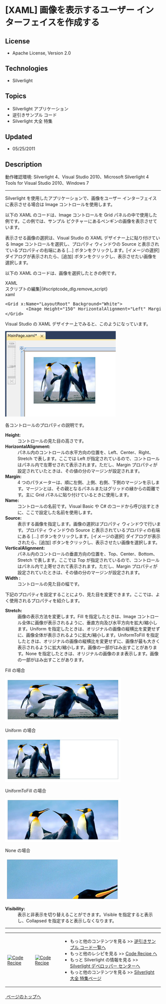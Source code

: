 # [XAML] 画像を表示するユーザー インターフェイスを作成する
## License
- Apache License, Version 2.0
## Technologies
- Silverlight
## Topics
- Silverlight アプリケーション
- 逆引きサンプル コード
- Silverlight 大全 特集
## Updated
- 05/25/2011
## Description

<p>動作確認環境: Silverlight 4、Visual Studio 2010、Microsoft Silverlight 4 Tools for Visual Studio 2010、Windows 7</p>
<hr>
<p>Silverlight を使用したアプリケーションで、画像をユーザー インターフェイスに表示させる場合は Image コントロールを使用します。</p>
<p>以下の XAML のコードは、Image コントロールを Grid パネルの中で使用した例です。この例では、サンプル ピクチャーにあるペンギンの画像を表示させています。</p>
<p>表示させる画像の選択は、Visual Studio の XAML デザイナー上に貼り付けている Image コントロールを選択し、プロパティ ウィンドウの Source と表示されているプロパティの右端にある [...] ボタンをクリックします。[イメージの選択] ダイアログが表示されたら、[追加] ボタンをクリックし、表示させたい画像を選択します。</p>
<p>以下の XAML のコードは、画像を選択したときの例です。</p>
<div class="scriptcode">
<div class="pluginEditHolder" pluginCommand="mceScriptCode">
<div class="title"><span>XAML</span></div>
<div class="pluginLinkHolder"><span class="pluginEditHolderLink">スクリプトの編集</span>|<span class="pluginRemoveHolderLink">{#scriptcode_dlg.remove_script}</span></div>
<span class="hidden">xaml</span>

<div class="preview">
<pre id="codePreview" class="xaml"><span class="xaml__tag_start">&lt;Grid</span>&nbsp;x:<span class="xaml__attr_name">Name</span>=<span class="xaml__attr_value">&quot;LayoutRoot&quot;</span>&nbsp;<span class="xaml__attr_name">Background</span>=<span class="xaml__attr_value">&quot;White&quot;</span><span class="xaml__tag_start">&gt;&nbsp;
</span>&nbsp;&nbsp;&nbsp;&nbsp;&nbsp;&nbsp;&nbsp;&nbsp;<span class="xaml__tag_start">&lt;Image</span>&nbsp;<span class="xaml__attr_name">Height</span>=<span class="xaml__attr_value">&quot;150&quot;</span>&nbsp;<span class="xaml__attr_name">HorizontalAlignment</span>=<span class="xaml__attr_value">&quot;Left&quot;</span>&nbsp;<span class="xaml__attr_name">Margin</span>=<span class="xaml__attr_value">&quot;30,20,0,0&quot;</span>&nbsp;<span class="xaml__attr_name">Name</span>=<span class="xaml__attr_value">&quot;image1&quot;</span>&nbsp;<span class="xaml__attr_name">Stretch</span>=<span class="xaml__attr_value">&quot;Fill&quot;</span>&nbsp;<span class="xaml__attr_name">VerticalAlignment</span>=<span class="xaml__attr_value">&quot;Top&quot;</span>&nbsp;<span class="xaml__attr_name">Width</span>=<span class="xaml__attr_value">&quot;200&quot;</span>&nbsp;<span class="xaml__attr_name">Source</span>=<span class="xaml__attr_value">&quot;/SLbook_Image;component/Images/Penguins.jpg&quot;</span>&nbsp;<span class="xaml__tag_start">/&gt;</span>&nbsp;
<span class="xaml__tag_end">&lt;/Grid&gt;</span></pre>
</div>
</div>
</div>
<p>Visual Studio の XAML デザイナー上でみると、このようになっています。</p>
<p><img src="22418-image001.jpg" alt="図 1" width="358" height="276"></p>
<p>各コントロールのプロパティの説明です。</p>
<dl><dt><strong>Height:</strong> </dt><dd>コントロールの見た目の高さです。 </dd><dt><strong>HorizontalAlignment:</strong> </dt><dd>パネル内のコントロールの水平方向の位置を、Left、Center、Right、Stretch で表します。ここでは Left が指定されているので、コントロールはパネル内で左寄せされて表示されます。ただし、Margin プロパティが設定されていたときは、その値の分のマージンが設定されます。
</dd><dt><strong>Margin:</strong> </dt><dd>4 つのパラメーターは、順に左側、上側、右側、下側のマージンを示します。マージンとは、その親となるパネルまたはグリッドの縁からの距離です。主に Grid パネルに貼り付けているときに使用します。
</dd><dt><strong>Name:</strong> </dt><dd>コントロールの名前です。Visual Basic や C# のコードから呼び出すときに、ここで設定した名前を使用します。 </dd><dt><strong>Source:</strong> </dt><dd>表示する画像を指定します。画像の選択はプロパティ ウィンドウで行います。プロパティ ウィンドウの Source と表示されているプロパティの右端にある [...] ボタンをクリックします。[イメージの選択] ダイアログが表示されたら、[追加] ボタンをクリックし、表示させたい画像を選択します。
</dd><dt><strong>VerticalAlignment:</strong> </dt><dd>パネル内のコントロールの垂直方向の位置を、Top、Center、Bottom、Stretch で表します。ここでは Top が指定されているので、コントロールはパネル内で上寄せされて表示されます。ただし、Margin プロパティが設定されていたときは、その値の分のマージンが設定されます。
</dd><dt><strong>Width :</strong> </dt><dd>コントロールの見た目の幅です。 </dd></dl>
<p>下記のプロパティを設定することにより、見た目を変更できます。ここでは、よく使用されるプロパティを紹介します。</p>
<dl><dt><strong>Stretch:</strong> </dt><dd>画像の表示方法を変更します。Fill を指定したときは、Image コントロール全体に画像が表示されるように、垂直方向及び水平方向を拡大/縮小します。Uniform を指定したときは、オリジナルの画像の縦横比を変更せずに、画像全体が表示されるように拡大/縮小します。UniformToFill を指定したときは、オリジナルの画像の縦横比を変更せずに、画像が最も大きく表示されるように拡大/縮小します。画像の一部がはみ出すことがあります。None を指定したときは、オリジナルの画像のまま表示します。画像の一部がはみ出すことがあります。
</dd></dl>
<p>Fill の場合</p>
<p><img src="22419-image002.jpg" alt="図 2" width="375" height="143"></p>
<p>Uniform の場合</p>
<p><img src="22420-image003.jpg" alt="図 3" width="373" height="144"></p>
<p>UniformToFill の場合</p>
<p><img src="22421-image004.jpg" alt="図 4" width="374" height="142"></p>
<p>None の場合</p>
<p><img src="22422-image005.jpg" alt="図 5" width="371" height="139"></p>
<dl><dt><strong>Visibility:</strong> </dt><dd>表示と非表示を切り替えることができます。Visible を指定すると表示し、Collapsed を指定すると表示しなくなります。 </dd></dl>
<hr>
<div>
<table>
<tbody>
<tr>
<td><a href="http://msdn.microsoft.com/ja-jp/samplecode.recipe" target="_blank"><img title="Code Recipe" src="-ff950935.coderecipe_180x70%28ja-jp,msdn.10%29.jpg" border="0" alt="Code Recipe" width="180" height="70" style="margin-top:3px"></a></td>
<td><a href="http://msdn.microsoft.com/ja-jp/silverlight/" target="_blank"><img title="Silverlight デベロッパー センター" src="-ff950935.silverlight_180x70%28ja-jp,msdn.10%29.jpg" border="0" alt="Code Recipe" width="180" height="70" style="margin-top:3px"></a></td>
<td>
<ul>
<li>もっと他のコンテンツを見る &gt;&gt; <a href="http://msdn.microsoft.com/ja-jp/ff363212" target="_blank">
逆引きサンプル コード一覧へ</a> </li><li>もっと他のレシピを見る &gt;&gt; <a href="http://msdn.microsoft.com/ja-jp/samplecode.recipe" target="_blank">
Code Recipe へ</a> </li><li>もっと&nbsp;Silverlight の情報を見る &gt;&gt; <a href="http://msdn.microsoft.com/ja-jp/silverlight/" target="_blank">
Silverlight デベロッパー センターへ</a> </li><li>もっと他のコンテンツを見る &gt;&gt; <a href="http://msdn.microsoft.com/ja-jp/silverlight/hh201902" target="_blank">
Silverlight 大全 特集ページ</a> </li></ul>
</td>
</tr>
</tbody>
</table>
</div>
<p style="margin-top:20px"><a href="#top"><img src="16106-image.png" alt=""> ページのトップへ</a></p>
